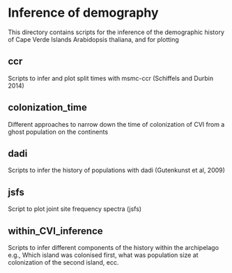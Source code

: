 # Inference of demography

This directory contains scripts for the inference of the demographic history of Cape Verde Islands Arabidopsis thaliana, and for plotting

## ccr

Scripts to infer and plot split times with msmc-ccr (Schiffels and Durbin 2014)

## colonization_time

Different approaches to narrow down the time of colonization of CVI from a ghost population on the continents

## dadi			

Scripts to infer the history of populations with dadi (Gutenkunst et al, 2009)

## jsfs

Script to plot joint site frequency spectra (jsfs)

## within_CVI_inference

Scripts to infer different components of the history within the archipelago
e.g., Which island was colonised first, what was population size at colonization of the second island, ecc.

